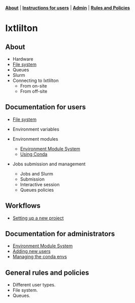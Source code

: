 **[About](#About)** |
**[Instructions for users](#Instructions-for-users)** |
**[Admin](#Documentation-for-administrators)** |
**[Rules and Policies](#General-rules-and-policies)**

# Ixtlilton

## About

- Hardware
- [File system](docs/about/file_system.md)
- Queues
- Slurm
- Connecting to Ixtlilton
   - From on-site
   - From off-site

## Documentation for users

- [File system](docs/user/user_file_system.md)

- Environment variables

- Environment modules
    - [Environment Module System](docs/user/environment_modules.md)
    - [Using Conda](docs/user/anaconda.md)

- Jobs submission and management
    - Jobs and Slurm
    - Submission
    - Interactive session
    - Queues policies

## Workflows

- [Setting up a new project](docs/lab/new_project.md)

## Documentation for administrators

- [Environment Module System](docs/admin/environment_modules.md)
- [Adding new users](docs/admin/new_user.md)
- [Managing the conda envs](docs/admin/admin_conda.md)

## General rules and policies

- Different user types.
- File system.
- Queues.

